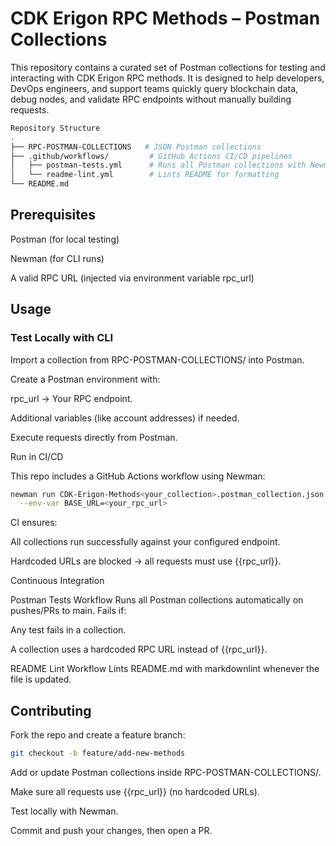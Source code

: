 # CDK Erigon RPC Methods – Postman Collections

This repository contains a curated set of Postman
collections for testing and interacting with CDK Erigon RPC methods.
It is designed to help developers, DevOps engineers,
and support teams quickly query blockchain data, debug nodes,
and validate RPC endpoints without manually building requests.

```bash
Repository Structure
.
├── RPC-POSTMAN-COLLECTIONS   # JSON Postman collections
├── .github/workflows/         # GitHub Actions CI/CD pipelines
│   ├── postman-tests.yml      # Runs all Postman collections with Newman
│   └── readme-lint.yml        # Lints README for formatting
└── README.md
```

## Prerequisites

Postman
 (for local testing)

Newman
 (for CLI runs)

A valid RPC URL (injected via environment variable rpc_url)

## Usage

### Test Locally with CLI

Import a collection from RPC-POSTMAN-COLLECTIONS/ into Postman.

Create a Postman environment with:

rpc_url → Your RPC endpoint.

Additional variables (like account addresses) if needed.

Execute requests directly from Postman.

Run in CI/CD

This repo includes a GitHub Actions workflow using Newman:

```bash
newman run CDK-Erigon-Methods<your_collection>.postman_collection.json \
  --env-var BASE_URL=<your_rpc_url>
```

CI ensures:

All collections run successfully against your configured endpoint.

Hardcoded URLs are blocked → all requests must use {{rpc_url}}.

Continuous Integration

Postman Tests Workflow
Runs all Postman collections automatically on pushes/PRs to main.
Fails if:

Any test fails in a collection.

A collection uses a hardcoded RPC URL instead of {{rpc_url}}.

README Lint Workflow
Lints README.md with markdownlint whenever the file is updated.

## Contributing

Fork the repo and create a feature branch:

```bash
git checkout -b feature/add-new-methods

```

Add or update Postman collections inside RPC-POSTMAN-COLLECTIONS/.

Make sure all requests use {{rpc_url}} (no hardcoded URLs).

Test locally with Newman.

Commit and push your changes, then open a PR.
